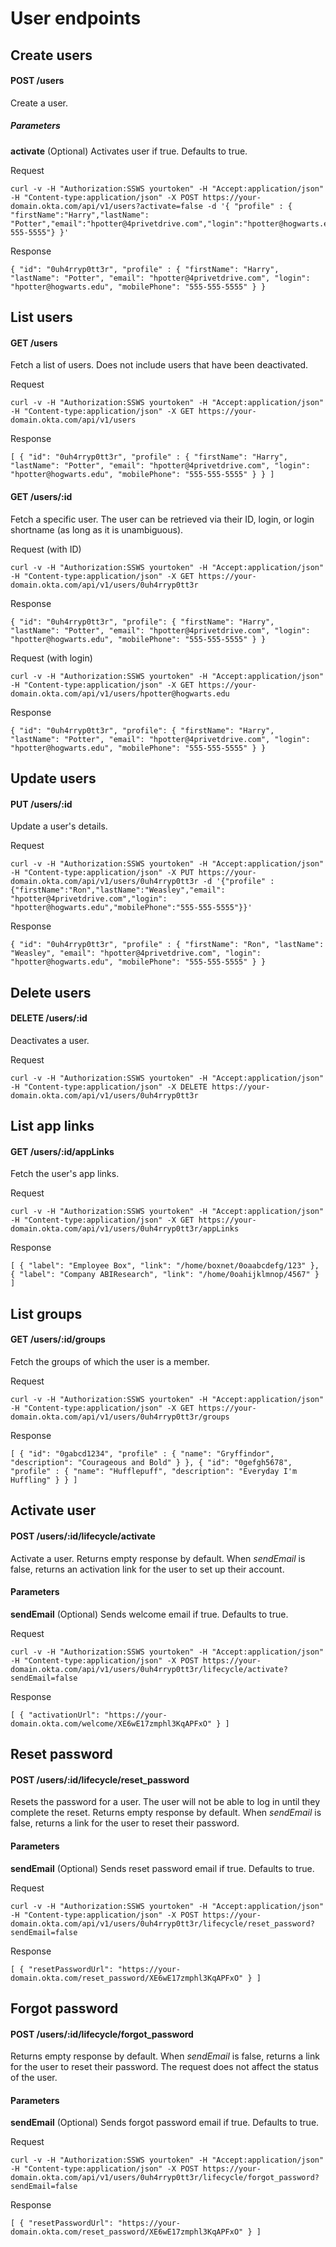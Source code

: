 # User endpoints

## Create users

#### POST /users

Create a user. 

##### Parameters
**activate** (Optional) Activates user if true. Defaults to true.

Request

    curl -v -H "Authorization:SSWS yourtoken" -H "Accept:application/json" -H "Content-type:application/json" -X POST https://your-domain.okta.com/api/v1/users?activate=false -d '{ "profile" : { "firstName":"Harry","lastName": "Potter","email":"hpotter@4privetdrive.com","login":"hpotter@hogwarts.edu","mobilePhone":"555-555-5555"} }'

Response

    { "id": "0uh4rryp0tt3r", "profile" : { "firstName": "Harry", "lastName": "Potter", "email": "hpotter@4privetdrive.com", "login": "hpotter@hogwarts.edu", "mobilePhone": "555-555-5555" } }

## List users

#### GET /users

Fetch a list of users.  Does not include users that have been deactivated.

Request

    curl -v -H "Authorization:SSWS yourtoken" -H "Accept:application/json" -H "Content-type:application/json" -X GET https://your-domain.okta.com/api/v1/users 

Response

    [ { "id": "0uh4rryp0tt3r", "profile" : { "firstName": "Harry", "lastName": "Potter", "email": "hpotter@4privetdrive.com", "login": "hpotter@hogwarts.edu", "mobilePhone": "555-555-5555" } } ] 

#### GET /users/:id

Fetch a specific user. The user can be retrieved via their ID, login, or login shortname (as long as it is unambiguous).

Request (with ID)

    curl -v -H "Authorization:SSWS yourtoken" -H "Accept:application/json" -H "Content-type:application/json" -X GET https://your-domain.okta.com/api/v1/users/0uh4rryp0tt3r 

Response

    { "id": "0uh4rryp0tt3r", "profile": { "firstName": "Harry", "lastName": "Potter", "email": "hpotter@4privetdrive.com", "login": "hpotter@hogwarts.edu", "mobilePhone": "555-555-5555" } }

Request (with login)

    curl -v -H "Authorization:SSWS yourtoken" -H "Accept:application/json" -H "Content-type:application/json" -X GET https://your-domain.okta.com/api/v1/users/hpotter@hogwarts.edu

Response

    { "id": "0uh4rryp0tt3r", "profile": { "firstName": "Harry", "lastName": "Potter", "email": "hpotter@4privetdrive.com", "login": "hpotter@hogwarts.edu", "mobilePhone": "555-555-5555" } }

## Update users

#### PUT /users/:id

Update a user's details.

Request

    curl -v -H "Authorization:SSWS yourtoken" -H "Accept:application/json" -H "Content-type:application/json" -X PUT https://your-domain.okta.com/api/v1/users/0uh4rryp0tt3r -d '{"profile" : {"firstName":"Ron","lastName":"Weasley","email": "hpotter@4privetdrive.com","login": "hpotter@hogwarts.edu","mobilePhone":"555-555-5555"}}'

Response

    { "id": "0uh4rryp0tt3r", "profile" : { "firstName": "Ron", "lastName": "Weasley", "email": "hpotter@4privetdrive.com", "login": "hpotter@hogwarts.edu", "mobilePhone": "555-555-5555" } }

## Delete users

#### DELETE /users/:id

Deactivates a user.

Request

    curl -v -H "Authorization:SSWS yourtoken" -H "Accept:application/json" -H "Content-type:application/json" -X DELETE https://your-domain.okta.com/api/v1/users/0uh4rryp0tt3r 

## List app links

#### GET /users/:id/appLinks

Fetch the user's app links.

Request

    curl -v -H "Authorization:SSWS yourtoken" -H "Accept:application/json" -H "Content-type:application/json" -X GET https://your-domain.okta.com/api/v1/users/0uh4rryp0tt3r/appLinks 

Response

    [ { "label": "Employee Box", "link": "/home/boxnet/0oaabcdefg/123" }, { "label": "Company ABIResearch", "link": "/home/0oahijklmnop/4567" } ] 

## List groups

#### GET /users/:id/groups

Fetch the groups of which the user is a member.

Request

    curl -v -H "Authorization:SSWS yourtoken" -H "Accept:application/json" -H "Content-type:application/json" -X GET https://your-domain.okta.com/api/v1/users/0uh4rryp0tt3r/groups 

Response

    [ { "id": "0gabcd1234", "profile" : { "name": "Gryffindor", "description": "Courageous and Bold" } }, { "id": "0gefgh5678", "profile" : { "name": "Hufflepuff", "description": "Everyday I'm Huffling" } } ]

## Activate user

#### POST /users/:id/lifecycle/activate

Activate a user. Returns empty response by default. When *sendEmail* is false, returns an activation link for the user
to set up their account.

#### Parameters
**sendEmail** (Optional) Sends welcome email if true. Defaults to true.

Request

    curl -v -H "Authorization:SSWS yourtoken" -H "Accept:application/json" -H "Content-type:application/json" -X POST https://your-domain.okta.com/api/v1/users/0uh4rryp0tt3r/lifecycle/activate?sendEmail=false
    
Response
    
	[ { "activationUrl": "https://your-domain.okta.com/welcome/XE6wE17zmphl3KqAPFxO" } ]
	
## Reset password

#### POST /users/:id/lifecycle/reset_password

Resets the password for a user. The user will not be able to log in until they complete the reset. 
Returns empty response by default. When *sendEmail* is false, returns a link for the user to reset their password.

#### Parameters
**sendEmail** (Optional) Sends reset password email if true. Defaults to true.

Request

    curl -v -H "Authorization:SSWS yourtoken" -H "Accept:application/json" -H "Content-type:application/json" -X POST https://your-domain.okta.com/api/v1/users/0uh4rryp0tt3r/lifecycle/reset_password?sendEmail=false
    
Response
	
	[ { "resetPasswordUrl": "https://your-domain.okta.com/reset_password/XE6wE17zmphl3KqAPFxO" } ]
	
## Forgot password

#### POST /users/:id/lifecycle/forgot_password

Returns empty response by default. When *sendEmail* is false, returns a link for the user to reset their password. 
The request does not affect the status of the user.

#### Parameters
**sendEmail** (Optional) Sends forgot password email if true. Defaults to true.

Request

    curl -v -H "Authorization:SSWS yourtoken" -H "Accept:application/json" -H "Content-type:application/json" -X POST https://your-domain.okta.com/api/v1/users/0uh4rryp0tt3r/lifecycle/forgot_password?sendEmail=false
    
Response
	
	[ { "resetPasswordUrl": "https://your-domain.okta.com/reset_password/XE6wE17zmphl3KqAPFxO" } ]
